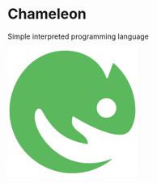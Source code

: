 # Chameleon

Simple interpreted programming language

![](https://github.com/EdgeKiller/Chameleon/blob/master/Resources/logo.png)
